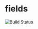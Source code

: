 # fields

[![Build Status](https://ci.corout.in/api/badges/golibs/fields/status.svg)](https://ci.corout.in/golibs/fields)
